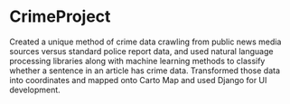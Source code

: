 # CrimeProject

Created a unique method of crime data crawling from public news media sources versus standard police report data, and used natural language processing libraries along with machine learning methods to classify whether a sentence in an article has crime data. Transformed those data into coordinates and mapped onto Carto Map and used Django for UI development.
